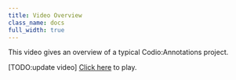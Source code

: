 ```yaml
---
title: Video Overview
class_name: docs
full_width: true
---
```


This video gives an overview of a typical Codio:Annotations project. 

[TODO:update video]
[Click here](http://youtu.be/Fk3eG_eSRPM) to play.
